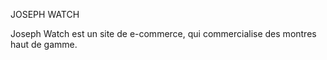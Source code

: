 JOSEPH WATCH

Joseph Watch est un site de e-commerce, qui commercialise des montres haut de gamme.

